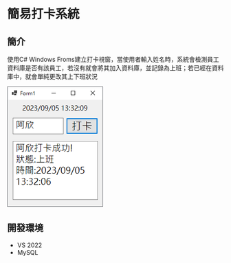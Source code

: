 # 簡易打卡系統
## 簡介
  使用C# Windows Froms建立打卡視窗，當使用者輸入姓名時，系統會檢測員工資料庫是否有該員工，若沒有就會將其加入資料庫，並記錄為上班；若已經在資料庫中，就會單純更改其上下班狀況
  
  ![image](image/test.png)
  
## 開發環境
  + VS 2022
  + MySQL

